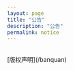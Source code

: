 ```yaml
---
layout: page
title: "公告"
description: "公告"
permalink: notice
---
```

<title>公告 - 猫球博客</title>
<link rel="shortcut icon" href="/favicon.ico" type="image/x-icon"/>
<script src="/js/jquery.min.js"></script>
<br>
[版权声明](/banquan)  






